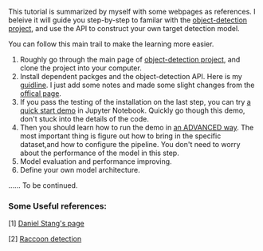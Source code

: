 This tutorial is summarized by myself with some webpages as references. I beleive it will guide you step-by-step to familar with the [object-detection project](https://github.com/tensorflow/models/tree/master/research/object_detection), and use the API to construct your own target detection model.

You can follow this main trail to make the learning more easier.
1. Roughly go through the main page of [object-detection project](https://github.com/tensorflow/models/tree/master/research/object_detection), and clone the project into your computer.
2. Install dependent packges and the object-detection API. Here is my <a href='docs/installation.md'>guidline</a>. I just add some notes and made some slight changes from the [offical page](https://github.com/tensorflow/models/blob/master/research/object_detection/g3doc/installation.md).
3. If you pass the testing of the installation on the last step, you can try <a href='docs/installation.md'>a quick start demo</a> in Jupyter Notebook. Quickly go though this demo, don't stuck into the details of the code.
4. Then you should learn how to run the demo in <a href='docs/rundemo_advanced.md'>an ADVANCED way</a>. The most important thing is figure out how to bring in the specific dataset,and how to configure the pipeline. You don't need to worry about the performance of the model in this step.
5. Model evaluation and performance improving.
6. Define your own model architecture.

......
To be continued.

### Some Useful references:

[1] [Daniel Stang's page](https://medium.com/@WuStangDan/step-by-step-tensorflow-object-detection-api-tutorial-part-1-selecting-a-model-a02b6aabe39e)

[2] [Raccoon detection](https://towardsdatascience.com/how-to-train-your-own-object-detector-with-tensorflows-object-detector-api-bec72ecfe1d9)





